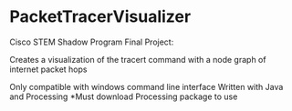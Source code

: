 # PacketTracerVisualizer
Cisco STEM Shadow Program Final Project:

Creates a visualization of the tracert command with a node graph of internet packet hops

Only compatible with windows command line interface
Written with Java and Processing
*Must download Processing package to use
